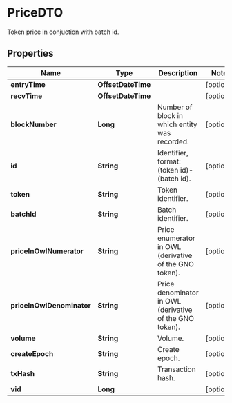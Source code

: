 

# PriceDTO

Token price in conjuction with batch id.

## Properties

Name | Type | Description | Notes
------------ | ------------- | ------------- | -------------
**entryTime** | **OffsetDateTime** |  |  [optional]
**recvTime** | **OffsetDateTime** |  |  [optional]
**blockNumber** | **Long** | Number of block in which entity was recorded. |  [optional]
**id** | **String** | Identifier, format: (token id)-(batch id). |  [optional]
**token** | **String** | Token identifier. |  [optional]
**batchId** | **String** | Batch identifier. |  [optional]
**priceInOwlNumerator** | **String** | Price enumerator in OWL (derivative of the GNO token). |  [optional]
**priceInOwlDenominator** | **String** | Price denominator in OWL (derivative of the GNO token). |  [optional]
**volume** | **String** | Volume. |  [optional]
**createEpoch** | **String** | Create epoch. |  [optional]
**txHash** | **String** | Transaction hash. |  [optional]
**vid** | **Long** |  |  [optional]



